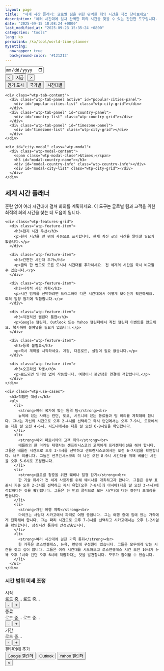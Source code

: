 ```yaml
---
layout: page
title:  "세계 시간 플래너: 글로벌 팀을 위한 완벽한 회의 시간을 직접 찾아보세요"
description: "여러 시간대에 걸쳐 완벽한 회의 시간을 찾을 수 있는 간단한 도구입니다. 도시나 시간대를 선택하고 시간 중복을 시각화하세요."
date: "2025-09-15 18:08:24 +0800"
last_modified_at: "2025-09-23 15:35:24 +0800"
categories: "tools"
lang: ko
permalink: /ko/tool/world-time-planner
mysetting:
  nowrapper: true
  background-color: '#121212'
---
```


<link rel="stylesheet" href="/assets/css/world-time-planner.css?v=11">

<div id="world-time-planner-app">

  <div id="wtp-timeline-container" class="wtp-timeline-container">
    <div class="wtp-timeline-header">
      <div class="wtp-date-controls">
        <div id="wtp-date-buttons"></div>
        <input type="date" id="wtp-date-picker">
      </div>
      <div class="wtp-time-nav-controls">
        <button id="wtp-scroll-left-btn" title="왼쪽으로 스크롤">&lt;</button>
        <button id="wtp-now-btn" title="현재 시간으로 이동">지금</button>
        <button id="wtp-scroll-right-btn" title="오른쪽으로 스크롤">&gt;</button>
      </div>
    </div>
        <div id="wtp-scroll-container">
          <div id="wtp-rows-wrapper" style="position: relative;">
              <div id="wtp-time-rows"></div>
              <div id="wtp-time-selector" style="display: none;"></div>
          </div>
        </div>
  </div>

  <div class="wtp-selectors-container">
    <div class="wtp-tab-buttons">
      <div class="wtp-tab-btn-container">
        <button class="wtp-tab-btn active" data-tab="popular">인기 도시</button>
        <button class="wtp-tab-btn" data-tab="country">국가별</button>
        <button class="wtp-tab-btn" data-tab="timezone">시간대별</button>
      </div>
    </div>
    
    <div class="wtp-tab-content">
      <div class="wtp-tab-panel active" id="popular-cities-panel">
        <div id="popular-cities-list" class="wtp-city-grid"></div>
      </div>
      <div class="wtp-tab-panel" id="country-panel">
        <div id="country-list" class="wtp-country-grid"></div>
      </div>
      <div class="wtp-tab-panel" id="timezone-panel">
        <div id="timezone-list" class="wtp-city-grid"></div>
      </div>
    </div>
    
    <div id="city-modal" class="wtp-modal">
      <div class="wtp-modal-content">
        <span class="wtp-modal-close">&times;</span>
        <h3 id="modal-country-name"></h3>
        <div id="modal-country-info" class="wtp-country-info"></div>
        <div id="modal-city-list" class="wtp-city-grid"></div>
      </div>
    </div>
  </div>

  <div class="wtp-features-section">
    <h2>세계 시간 플래너</h2>
    <p class="wtp-features-intro">
      혼란 없이 여러 시간대에 걸쳐 회의를 계획하세요. 이 도구는 글로벌 팀과 고객을 위한 최적의 회의 시간을 찾는 데 도움이 됩니다.
    </p>
    
    <div class="wtp-features-grid">
      <div class="wtp-feature-item">
        <h3>현지 시간 우선</h3>
        <p>현지 시간을 맨 위에 자동으로 표시합니다. 현재 계신 곳의 시간을 알아낼 필요가 없습니다.</p>
      </div>
      
      <div class="wtp-feature-item">
        <h3>간편한 시간대 추가</h3>
        <p>클릭 한 번으로 모든 도시나 시간대를 추가하세요. 전 세계의 시간을 즉시 비교할 수 있습니다.</p>
      </div>
      
      <div class="wtp-feature-item">
        <h3>시각적 시간 계획</h3>
        <p>시간 범위를 선택하려면 드래그하여 다른 시간대에서 어떻게 보이는지 확인하세요. 회의 일정 잡기에 적합합니다.</p>
      </div>
      
      <div class="wtp-feature-item">
        <h3>직접적인 캘린더 통합</h3>
        <p>Google 캘린더, Outlook 또는 Yahoo 캘린더에서 직접 캘린더 이벤트를 만드세요. 복사하여 붙여넣을 필요가 없습니다.</p>
      </div>
      
      <div class="wtp-feature-item">
        <h3>등록 불필요</h3>
        <p>즉시 계획을 시작하세요. 계정, 다운로드, 설정이 필요 없습니다.</p>
      </div>
      
      <div class="wtp-feature-item">
        <h3>오프라인 작동</h3>
        <p>로드되면 인터넷 없이 작동합니다. 여행이나 불안정한 연결에 적합합니다.</p>
      </div>
    </div>
    
    <div class="wtp-use-cases">
      <h3>적합한 대상:</h3>
      <ul>
        <li>
          <strong>여러 국가에 있는 원격 팀</strong><br>
          뉴욕에 있는 사라는 런던, 도쿄, 시드니에 있는 동료들과 팀 회의를 계획해야 합니다. 그녀는 자신의 시간으로 오후 2-4시를 선택하고 즉시 런던에서는 오후 7-9시, 도쿄에서는 다음 날 오전 4-6시, 시드니에서는 다음 날 오전 6-8시임을 확인합니다.
        </li>
        <li>
          <strong>해외 파트너와의 고객 회의</strong><br>
          베를린의 한 마케팅 대행사는 샌프란시스코의 고객에게 프레젠테이션을 해야 합니다. 그들은 베를린 시간으로 오후 3-4시를 선택하고 샌프란시스코에서는 오전 6-7시임을 확인합니다. 너무 이릅니다. 그들은 샌프란시스코의 더 나은 오전 8-9시 시간대를 위해 베를린 시간을 오후 5-6시로 조정합니다.
        </li>
        <li>
          <strong>글로벌 청중을 위한 웨비나 일정 잡기</strong><br>
          한 기술 회사가 전 세계 사용자를 위해 웨비나를 개최하고자 합니다. 그들은 동부 표준시 기준 오후 2-3시를 선택하고 즉시 유럽(오후 7-8시)과 아시아(다음 날 오전 3-4시)에 적합하다는 것을 확인합니다. 그들은 한 번의 클릭으로 모든 시간대에 대한 캘린더 초대장을 만듭니다.
        </li>
        <li>
          <strong>개인 여행 계획</strong><br>
          마이크는 사업차 시카고에서 파리로 여행 중입니다. 그는 여행 중에 집에 있는 가족에게 전화해야 합니다. 그는 파리 시간으로 오후 7-8시를 선택하고 시카고에서는 오후 1-2시임을 확인합니다. 점심시간 통화에 안성맞춤입니다.
        </li>
        <li>
          <strong>여러 시간대에 걸친 가족 통화</strong><br>
          한 가족은 로스앤젤레스, 뉴욕, 런던에 구성원이 있습니다. 그들은 모두에게 맞는 시간을 찾고 싶어 합니다. 그들은 여러 시간대를 시도해보고 로스앤젤레스 시간 오전 10시가 뉴욕 오후 1시와 런던 오후 6시에 적합하다는 것을 발견합니다. 모두가 참여할 수 있습니다.
        </li>
      </ul>
    </div>
  </div>

  <!-- Time Range Selection Dialog -->
  <div id="wtp-range-dialog" class="wtp-range-dialog">
    <div class="wtp-range-dialog-content">
      <div class="wtp-range-dialog-body">
        <div id="wtp-range-info">
          <h3>시간 범위 미세 조정</h3>
          <div class="wtp-range-edit-container">
            <div class="wtp-range-edit-item">
              <label>시작</label>
              <div class="wtp-datetime-display">
                <span class="wtp-date-value" id="wtp-start-date-display">로드 중...</span>
                <span class="wtp-time-value" id="wtp-start-time-display">로드 중...</span>
              </div>
              <div class="wtp-btn-group">
                <button class="wtp-time-btn wtp-time-decrease" data-target="start" data-direction="decrease">-</button>
                <button class="wtp-time-btn wtp-time-increase" data-target="start" data-direction="increase">+</button>
              </div>
            </div>
            <div class="wtp-range-edit-item">
              <label>종료</label>
              <div class="wtp-datetime-display">
                <span class="wtp-date-value" id="wtp-end-date-display">로드 중...</span>
                <span class="wtp-time-value" id="wtp-end-time-display">로드 중...</span>
              </div>
              <div class="wtp-btn-group">
                <button class="wtp-time-btn wtp-time-decrease" data-target="end" data-direction="decrease">-</button>
                <button class="wtp-time-btn wtp-time-increase" data-target="end" data-direction="increase">+</button>
              </div>
            </div>
            <div class="wtp-range-edit-item">
              <label>기간</label>
              <div class="wtp-datetime-display">
                <span class="wtp-time-value" id="wtp-duration-display">로드 중...</span>
              </div>
              <div class="wtp-btn-group">
                <button class="wtp-time-btn wtp-time-decrease" data-target="duration" data-direction="decrease">-</button>
                <button class="wtp-time-btn wtp-time-increase" data-target="duration" data-direction="increase">+</button>
              </div>
            </div>
          </div>
        </div>
        <div class="wtp-meeting-links">
          <label class="wtp-meeting-label">캘린더에 추가</label>
          <div class="wtp-meeting-buttons">
            <button class="wtp-meeting-btn" id="wtp-google-meeting-btn">
              Google 캘린더
            </button>
            <button class="wtp-meeting-btn" id="wtp-outlook-meeting-btn">
              Outlook
            </button>
            <button class="wtp-meeting-btn" id="wtp-yahoo-meeting-btn">
              Yahoo 캘린더
            </button>
          </div>
        </div>
        <div id="wtp-timezone-times"></div>
      </div>
      <button class="wtp-range-dialog-close">&times;</button>
    </div>
  </div>

</div>

<template id="wtp-timeline-row-template">
  <div class="wtp-timeline-row">
    <div class="wtp-timezone-info">
      <button class="wtp-remove-btn">&times;</button>
      <div class="wtp-city"></div>
      <div class="wtp-current-time"></div>
    </div>
    <div class="wtp-timeline-track">
      <div class="wtp-hover-time-label"></div>
    </div>
  </div>
</template>

<script src="/assets/js/world-time-planner-ko.js?v=11"></script>
